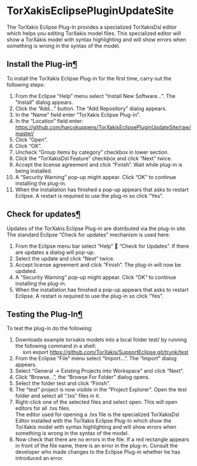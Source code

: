 # TorXakisEclipsePluginUpdateSite
The TorXakis Eclipse Plug-In provides a specialized TorXakisDsl editor which helps you editing TorXakis model files. This specialized editor will show a TorXakis model with syntax highlighting and will show errors when something is wrong in the syntax of the model.


##	Install the Plug-in[¶](#Install-the-Plug-in)

To install the TorXakis Eclipse Plug-in for the first time, carry out the following steps:

1.	From the Eclipse “Help” menu select “Install New Software…”. The “Install” dialog appears.
2.	Click the “Add…” button. The “Add Repository” dialog appears.
3.	In the “Name” field enter “TorXakis Eclipse Plug-in”.
4.	In the “Location”  field enter:
      https://github.com/harcokuppens/TorXakisEclipsePluginUpdateSite/raw/master/
5.	Click “Open”.
6.	Click “OK”.
7.	Uncheck “Group items by category” checkbox in lower section.
8.	Click the “TorXakisDsl Feature” checkbox and click  “Next” twice.
9.	Accept the license agreement and click “Finish”. Wait while plug-in is being installed.
10.	A “Security Warning” pop-up might appear. Click “OK” to continue installing the plug-in. 
11.	When the installation has finished a pop-up appears that asks to restart Eclipse. A restart is required to use the plug-in so click “Yes”.



## Check for updates[¶](#Check-for-updates)

Updates of the TorXakis Eclipse Plug-in are distributed via the plug-in site. The standard Eclipse “Check for updates” mechanism is used here:

1.	From the Eclipse menu bar select “Help”  “Check for Updates”. If there are updates a dialog will pop-up.
2.	Select the update and click “Next” twice.
3.	Accept license agreement and click “Finish”. The plug-in will now be updated.
4.	A “Security Warning” pop-up might appear. Click “OK” to continue installing the plug-in. 
5.	When the installation has finished a pop-up appears that asks to restart Eclipse. A restart is required to use the plug-in so click “Yes”.

##	Testing the Plug-In[¶](#Testing-the-Plug-In)

To test the plug-in do the following:

1.	Downloads example torxakis models into a local folder test/ by running the following command  in a shell:<br>&nbsp;&nbsp;&nbsp;&nbsp;&nbsp;svn export https://github.com/TorXakis/SupportEclipse.git/trunk/test   
2.	From the Eclipse “File” menu select “Import…”. The “Import” dialog appears.
3.	Select “General -> Existing Projects into Workspace” and click “Next”.
4.	Click “Browse…”, the “Browse For Folder” dialog opens.
5.	Select the folder test and  click “Finish”.
6.	The “test” project is now visible in the “Project Explorer”. Open the test folder and select all “.txs” files in it. 
7.	Right-click one of the selected files and select open. This will open editors for all .txs files.<br/>
The editor used for opening a .txs file is the specialized TorXakisDsl Editor installed with the TorXakis Eclipse Plug-In  which show the TorXakis model with syntax highlighting and will show errors when something is wrong in the syntax of the model.
8.	Now check that there are no errors in the file. If a red rectangle appears in front of the file name, there is an error in the plug-in. Consult the developer who made changes to the Eclipse Plug-in whether he has introduced an error.

